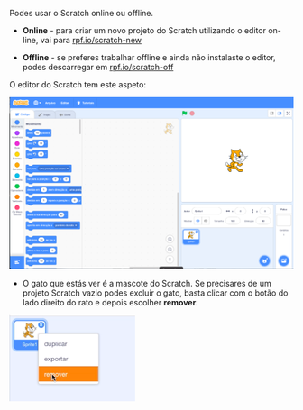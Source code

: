 Podes usar o Scratch online ou offline.

+ **Online** - para criar um novo projeto do Scratch utilizando o editor on-line, vai para <a href="http://rpf.io/scratch-new" target="_blank">rpf.io/scratch-new</a>

+ **Offline** - se preferes trabalhar offline e ainda não instalaste o editor, podes descarregar em <a href="http://rpf.io/scratch-off" target="_blank">rpf.io/scratch-off</a>

O editor do Scratch tem este aspeto:

![captura de ecrã](images/scratch-editor.png)

+ O gato que estás ver é a mascote do Scratch. Se precisares de um projeto Scratch vazio podes excluir o gato, basta clicar com o botão do lado direito do rato e depois escolher **remover**.

![captura de ecrã](images/delete.png)